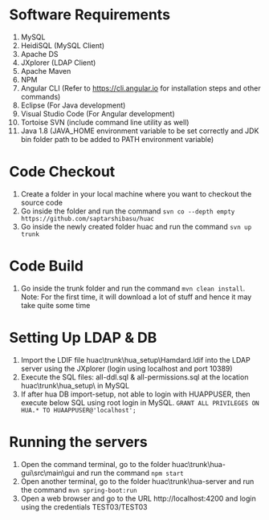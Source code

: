 # Software Requirements
1. MySQL
2. HeidiSQL (MySQL Client)
3. Apache DS
4. JXplorer (LDAP Client)
5. Apache Maven
6. NPM
7. Angular CLI (Refer to https://cli.angular.io for installation steps and other commands)
8. Eclipse (For Java development)
9. Visual Studio Code (For Angular development)
10. Tortoise SVN (include command line utility as well)
11. Java 1.8 (JAVA_HOME environment variable to be set correctly and JDK bin folder path to be added to PATH environment variable)

# Code Checkout
1. Create a folder in your local machine where you want to checkout the source code
2. Go inside the folder and run the command `svn co --depth empty https://github.com/saptarshibasu/huac`
3. Go inside the newly created folder huac and run the command `svn up trunk`

# Code Build
1. Go inside the trunk folder and run the command `mvn clean install`. Note: For the first time, it will download a lot of stuff and hence it may take quite some time

# Setting Up LDAP & DB
1. Import the LDIF file huac\trunk\hua_setup\Hamdard.ldif into the LDAP server using the JXplorer (login using localhost and port 10389)
2. Execute the SQL files: all-ddl.sql & all-permissions.sql at the location huac\trunk\hua_setup\ in MySQL
3. If after hua DB import-setup, not able to login with HUAPPUSER, then execute below SQL using root login in MySQL.
    `GRANT ALL PRIVILEGES ON HUA.* TO HUAAPPUSER@'localhost';`

# Running the servers
1. Open the command terminal, go to the folder huac\trunk\hua-gui\src\main\gui and run the command `npm start`
2. Open another terminal, go to the folder huac\trunk\hua-server and run the command `mvn spring-boot:run`
3. Open a web browser and go to the URL http://localhost:4200 and login using the credentials TEST03/TEST03
